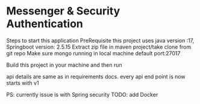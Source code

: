 # Messenger & Security Authentication
Steps to start this application 
PreRequisite
this project uses java version :17, Springboot version: 2.5.15
Extract zip file in maven project/take clone from git repo
Make sure mongo running in local machine default port:27017

Build this project in your machine and then run

api details are same as in requirements docs. every api end point is now starts with v1

PS: currently issue is with Spring security
TODO: add Docker 